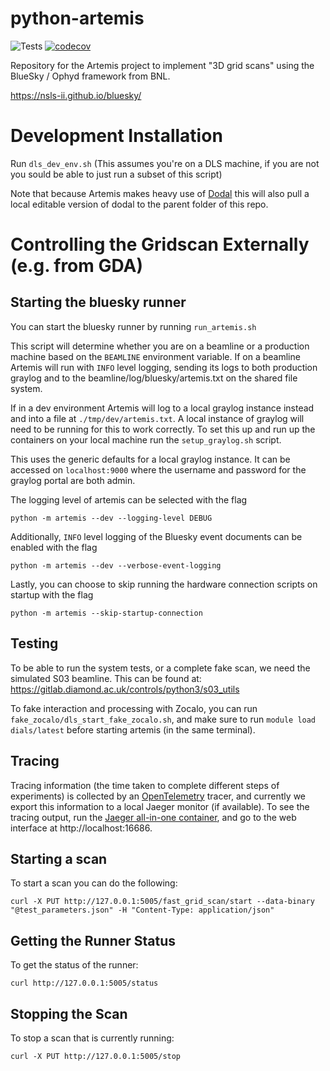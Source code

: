 # python-artemis
![Tests](https://github.com/DiamondLightSource/python-artemis/actions/workflows/code.yml/badge.svg) [![codecov](https://codecov.io/gh/DiamondLightSource/python-artemis/branch/main/graph/badge.svg?token=00Ww81MHe8)](https://codecov.io/gh/DiamondLightSource/python-artemis)

Repository for the Artemis project to implement "3D grid scans" using the BlueSky / Ophyd framework from BNL. 

https://nsls-ii.github.io/bluesky/


Development Installation
=================

Run `dls_dev_env.sh` (This assumes you're on a DLS machine, if you are not you sould be able to just run a subset of this script)

Note that because Artemis makes heavy use of [Dodal](https://github.com/DiamondLightSource/dodal) this will also pull a local editable version of dodal to the parent folder of this repo.

Controlling the Gridscan Externally (e.g. from GDA)
=====================

Starting the bluesky runner
-------------------------
You can start the bluesky runner by running `run_artemis.sh`

This script will determine whether you are on a beamline or a production machine based on the `BEAMLINE` environment variable.  If on a beamline Artemis will run with `INFO` level logging, sending its logs to both production graylog and to the beamline/log/bluesky/artemis.txt on the shared file system.

If in a dev environment Artemis will log to a local graylog instance instead and into a file at `./tmp/dev/artemis.txt`. A local instance of graylog will need to be running for this to work correctly. To set this up and run up the containers on your local machine run the `setup_graylog.sh` script.

This uses the generic defaults for a local graylog instance. It can be accessed on `localhost:9000` where the username and password for the graylog portal are both admin.

The logging level of artemis can be selected with the flag
```
python -m artemis --dev --logging-level DEBUG
```

Additionally, `INFO` level logging of the Bluesky event documents can be enabled with the flag
```
python -m artemis --dev --verbose-event-logging
```

Lastly, you can choose to skip running the hardware connection scripts on startup with the flag
```
python -m artemis --skip-startup-connection
```

Testing
--------------
To be able to run the system tests, or a complete fake scan, we need the simulated S03 beamline. This can be found at: https://gitlab.diamond.ac.uk/controls/python3/s03_utils

To fake interaction and processing with Zocalo, you can run `fake_zocalo/dls_start_fake_zocalo.sh`, and make sure to run `module load dials/latest` before starting artemis (in the same terminal).

Tracing
--------------

Tracing information (the time taken to complete different steps of experiments) is collected by an [OpenTelemetry](https://opentelemetry.io/) tracer, and currently we export this information to a local Jaeger monitor (if available). To see the tracing output, run the [Jaeger all-in-one container](https://www.jaegertracing.io/docs/1.6/getting-started/), and go to the web interface at http://localhost:16686. 


Starting a scan
--------------

To start a scan you can do the following:
```
curl -X PUT http://127.0.0.1:5005/fast_grid_scan/start --data-binary "@test_parameters.json" -H "Content-Type: application/json"
```

Getting the Runner Status
------------------------

To get the status of the runner:
```
curl http://127.0.0.1:5005/status
```

Stopping the Scan
-----------------

To stop a scan that is currently running:
```
curl -X PUT http://127.0.0.1:5005/stop

```

